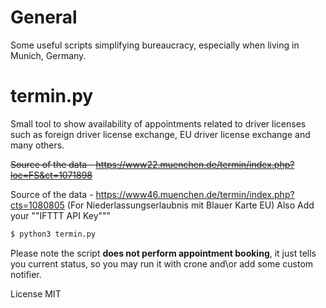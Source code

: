 # General
Some useful scripts simplifying bureaucracy, especially when living in Munich, Germany.

# termin.py
Small tool to show availability of appointments related to driver licenses such as foreign driver license exchange, EU driver license exchange and many others.

~~Source of the data - https://www22.muenchen.de/termin/index.php?loc=FS&ct=1071898~~

Source of the data - https://www46.muenchen.de/termin/index.php?cts=1080805 (For Niederlassungserlaubnis mit Blauer Karte EU)
Also Add your ""IFTTT API Key"""

```sh
$ python3 termin.py
```

Please note the script **does not perform appointment booking**, it just tells you current status, so you may run it with crone and\or add some custom notifier.

License
MIT
